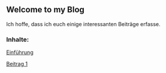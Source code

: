 ## Welcome to my Blog

Ich hoffe, dass ich euch einige interessanten Beiträge erfasse. 

### Inhalte: 


[Einführung](2020-03-13-einfuehrung.md)

[Beitrag 1](2020-03-13-tag1.md)


